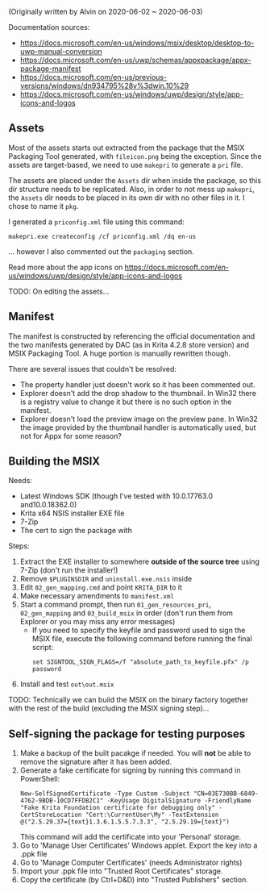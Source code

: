 (Originally written by Alvin on 2020-06-02 ~ 2020-06-03)

Documentation sources:

- https://docs.microsoft.com/en-us/windows/msix/desktop/desktop-to-uwp-manual-conversion
- https://docs.microsoft.com/en-us/uwp/schemas/appxpackage/appx-package-manifest
- https://docs.microsoft.com/en-us/previous-versions/windows/dn934795%28v%3dwin.10%29
- https://docs.microsoft.com/en-us/windows/uwp/design/style/app-icons-and-logos


Assets
---

Most of the assets starts out extracted from the package that the MSIX
Packaging Tool generated, with `fileicon.png` being the exception. Since the
assets are target-based, we need to use `makepri` to generate a `pri` file.

The assets are placed under the `Assets` dir when inside the package, so this
dir structure needs to be replicated. Also, in order to not mess up `makepri`,
the `Assets` dir needs to be placed in its own dir with no other files in it.
I chose to name it `pkg`.

I generated a `priconfig.xml` file using this command:

```
makepri.exe createconfig /cf priconfig.xml /dq en-us
```

... however I also commented out the `packaging` section.

Read more about the app icons on https://docs.microsoft.com/en-us/windows/uwp/design/style/app-icons-and-logos

TODO: On editing the assets...


Manifest
---

The manifest is constructed by referencing the official documentation and the
two manifests generated by DAC (as in Krita 4.2.8 store version) and MSIX
Packaging Tool. A huge portion is manually rewritten though.

There are several issues that couldn't be resolved:

- The property handler just doesn't work so it has been commented out.
- Explorer doesn't add the drop shadow to the thumbnail. In Win32 there is a
  registry value to change it but there is no such option in the manifest.
- Explorer doesn't load the preview image on the preview pane. In Win32 the
  image provided by the thumbnail handler is automatically used, but not for
  Appx for some reason?


Building the MSIX
---

Needs:

- Latest Windows SDK (though I've tested with 10.0.17763.0 and10.0.18362.0)
- Krita x64 NSIS installer EXE file
- 7-Zip
- The cert to sign the package with

Steps:

1. Extract the EXE installer to somewhere **outside of the source tree** using
   7-Zip (don't run the installer!)
2. Remove `$PLUGINSDIR` and `uninstall.exe.nsis` inside
3. Edit `02_gen_mapping.cmd` and point `KRITA_DIR` to it
4. Make necessary amendments to `manifest.xml`
5. Start a command prompt, then run `01_gen_resources_pri`, `02_gen_mapping`
   and `03_build_msix` in order (don't run them from Explorer or you may miss
   any error messages)
    - If you need to specify the keyfile and password used to sign the MSIX
      file, execute the following command before running the final script:
        ```
        set SIGNTOOL_SIGN_FLAGS=/f "absolute_path_to_keyfile.pfx" /p password
        ```
6. Install and test `out\out.msix`

TODO: Technically we can build the MSIX on the binary factory together with the
rest of the build (excluding the MSIX signing step)...

Self-signing the package for testing purposes
---------------------------------------------

1. Make a backup of the built pacakge if needed. You will **not** be able to remove the signature after it has been added.
2. Generate a fake certificate for signing by running this command in PowerShell:
   ```
   New-SelfSignedCertificate -Type Custom -Subject "CN=03E730BB-6849-4762-9BDB-10CD7FFDB2C1" -KeyUsage DigitalSignature -FriendlyName "Fake Krita Foundation certificate for debugging only" -CertStoreLocation "Cert:\CurrentUser\My" -TextExtension @("2.5.29.37={text}1.3.6.1.5.5.7.3.3", "2.5.29.19={text}")
   ```
   This command will add the certificate into your 'Personal' storage.
3. Go to 'Manage User Certificates' Windows applet. Export the key into a .ppk file
4. Go to 'Manage Computer Certificates' (needs Administrator rights)
5. Import your .ppk file into "Trusted Root Certificates" storage.
6. Copy the certificate (by Ctrl+D&D) into "Trusted Publishers" section.
